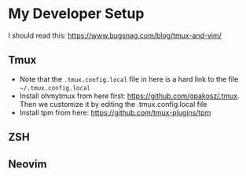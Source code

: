 # My Developer Setup
I should read this:
https://www.bugsnag.com/blog/tmux-and-vim/

## Tmux
- Note that the `.tmux.config.local` file in here is a hard link to the file `~/.tmux.config.local`
- Install ohmytmux from here first: https://github.com/gpakosz/.tmux. Then we customize it by editing the .tmux.config.local file
- Install tpm from here: https://github.com/tmux-plugins/tpm

## ZSH


## Neovim
